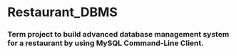 # Restaurant_DBMS
### Term project to build advanced database management system for a restaurant by using MySQL Command-Line Client. 
